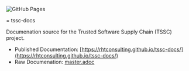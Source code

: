 ![GitHub Pages](https://github.com/rhtconsulting/tssc-docs/workflows/GitHub%20Pages/badge.svg?branch=master&event=push)

= tssc-docs

Documenation source for the Trusted Software Supply Chain (TSSC) project.

* Published Documentation: [https://rhtconsulting.github.io/tssc-docs/](https://rhtconsulting.github.io/tssc-docs/)
* Raw Documenation: [master.adoc](master.adoc)
